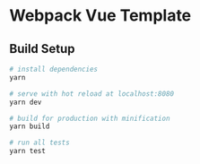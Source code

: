 # Webpack Vue Template

## Build Setup

``` bash
# install dependencies
yarn

# serve with hot reload at localhost:8080
yarn dev

# build for production with minification
yarn build

# run all tests
yarn test
```
